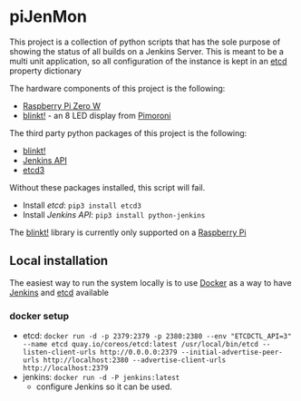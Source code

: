 # piJenMon

This project is a collection of python scripts that has the sole purpose of showing the status of all builds on a Jenkins Server.
This is meant to be a multi unit application, so all configuration of the instance is kept in an [etcd](https://coreos.com/etcd/) property dictionary

The hardware components of this project is the following:
 - [Raspberry Pi Zero W](https://www.raspberrypi.org/products/raspberry-pi-zero-w/)
 - [blinkt!](https://shop.pimoroni.com/products/blinkt) - an 8 LED display from [Pimoroni](https://shop.pimoroni.com/)

The third party python packages of this project is the following:
  - [blinkt!](https://shop.pimoroni.com/products/blinkt)
  - [Jenkins API](https://pypi.python.org/pypi/python-jenkins)
  - [etcd3](https://pypi.python.org/pypi/etcd3)

Without these packages installed, this script will fail.
 - Install _etcd_: `pip3 install etcd3`
 - Install _Jenkins API_: `pip3 install python-jenkins`
 

The [blinkt!](https://shop.pimoroni.com/products/blinkt) library is currently only supported on a [Raspberry Pi](https://www.raspberrypi.org/)

## Local installation
The easiest way to run the system locally is to use [Docker](https://www.docker.com/) as a way to have [Jenkins](https://jenkins.io/) and [etcd](https://coreos.com/etcd/) available

### docker setup
  - etcd: `docker run -d -p 2379:2379 -p 2380:2380 --env "ETCDCTL_API=3" --name etcd quay.io/coreos/etcd:latest /usr/local/bin/etcd --listen-client-urls http://0.0.0.0:2379 --initial-advertise-peer-urls http://localhost:2380 --advertise-client-urls http://localhost:2379`
  - jenkins: `docker run -d -P jenkins:latest`
      - configure Jenkins so it can be used.  
